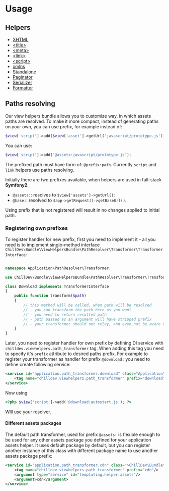 <!---
# This file is part of the ChillDev ViewHelpers bundle.
#
# @author Rafał Wrzeszcz <rafal.wrzeszcz@wrzasq.pl>
# @copyright 2012 - 2013 © by Rafał Wrzeszcz - Wrzasq.pl.
# @version 0.1.5
# @since 0.0.1
# @package ChillDev\Bundle\ViewHelpersBundle
-->

# Usage

## Helpers

-   [XHTML](./usage/xhtml.md)
-   [&lt;title&gt;](./usage/title.md)
-   [&lt;meta&gt;](./usage/meta.md)
-   [&lt;link&gt;](./usage/link.md)
-   [&lt;script&gt;](./usage/script.md)
-   [xmlns](./usage/xmlns.md)
-   [Standalone](./usage/standalone.md)
-   [Paginator](./usage/paginator.md)
-   [Serializer](./usage/serializer.md)
-   [Formatter](./usage/formatter.md)

## Paths resolving

Our view helpers bundle allows you to customize way, in which assets paths are resolved. To make it more compact, instead of generating paths on your own, you can use prefix, for example instead of:

```php
$view['script']->add($view['asset']->getUrl('javascript/prototype.js'));
```

You can use:

```php
$view['script']->add('@assets:javascript/prototype.js');
```

The prefixed path must have form of: `@prefix:path`. Currently `script` and `link` helpers use paths resolving.

Initially there are two prefixes available, when helpers are used in full-stack **Symfony2**:

-   `@assets:`: resolves to `$view['assets']->getUrl()`;
-   `@base:`: resolved to `$app->getRequest()->getBaseUrl()`.

Using prefix that is not registered will result in no changes applied to initial path.

### Registering own prefixes

To register handler for new prefix, first you need to implement it - all you need is to implement single-method interface `ChillDev\Bundle\ViewHelpersBundle\PathResolver\Transformer\TransformerInterface`:

```php

namespace Application\PathResolver\Transformer;

use ChillDev\Bundle\ViewHelpersBundle\PathResolver\Transformer\TransformerInterface;

class Download implements TransformerInterface
{
    public function transform($path)
    {
        // this method will be called, when path will be resolved
        // - you can transform the path here as you want
        // - you need to return resulted path
        // - path passed as an argument will have stripped prefix
        // - your transformer should not relay, and even not be aware of prefix used for path
    }
}
```

Later, you need to register handler for own prefix by defining DI service with `chilldev.viewhelpers.path_transformer` tag. When adding this tag you need to specify it's `prefix` attribute to desired paths prefix. For example to register your transformer as handler for prefix `@download:` you need to define create following service:

```xml
<service id="application.path_transformer.download" class="Application\PathResolver\Transformer\Download">
    <tag name="chilldev.viewhelpers.path_transformer" prefix="download"/>
</service>
```

Now using:

```php
<?php $view['script']->add('@download:autostart.js'); ?>
```

Will use your resolver.

#### Different assets packages

The default path transformer, used for prefix `@assets:` is flexible enough to be used for any other assets package you defined for your application assets helper. It uses default package by default, but you can register another instance of this class with different package name to use another assets package prefix:

```xml
<service id="application.path_transformer.cdn" class=">ChillDev\Bundle\ViewHelpersBundle\PathResolver\Transformer\AssetsTransformer">
    <tag name="chilldev.viewhelpers.path_transformer" prefix="cdn"/>
    <argument type="service" id="templating.helper.assets"/>
    <argument>cdn</argument>
</service>
```
